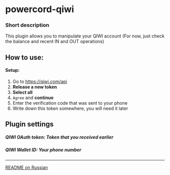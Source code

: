 powercord-qiwi
=

### Short description
<p>This plugin allows you to manipulate your QIWI account (For now, just check the balance and recent IN and OUT operations)</p>

How to use:
-

#### Setup:
1. Go to https://qiwi.com/api
2. **Release a new token**
3. **Select all**
4. `Agree` and **continue**
5. Enter the verification code that was sent to your phone
6. Write down this token somewhere, you will need it later

Plugin settings
-

##### QIWI OAuth token: _Token that you received earlier_
##### QIWI Wallet ID: _Your phone number_

 - - - - - - -
 [README on Russian]()